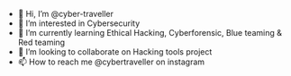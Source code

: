 - 👋 Hi, I’m @cyber-traveller
- 👀 I’m interested in Cybersecurity 
- 🌱 I’m currently learning Ethical Hacking, Cyberforensic, Blue teaming & Red teaming 
- 💞️ I’m looking to collaborate on Hacking tools project 
- 📫 How to reach me @cybertraveller on instagram 

<!---
Cyber-Traveller/Cyber-Traveller is a ✨ special ✨ repository because its `README.md` (this file) appears on your GitHub profile.
You can click the Preview link to take a look at your changes.
--->
